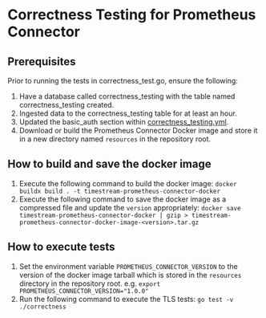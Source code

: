 # Correctness Testing for Prometheus Connector

## Prerequisites
Prior to running the tests in correctness_test.go, ensure the following:
1. Have a database called correctness_testing with the table named correctness_testing created.
2. Ingested data to the correctness_testing table for at least an hour.
3. Updated the basic_auth section within [correctness_testing.yml](./config/correctness_testing.yml).
2. Download or build the Prometheus Connector Docker image and store it in a new directory named `resources` in the repository root.

## How to build and save the docker image
1. Execute the following command to build the docker image:
`docker buildx build . -t timestream-prometheus-connector-docker`
2. Execute the following command to save the docker image as a compressed file and update the `version` appropriately:
`docker save timestream-prometheus-connector-docker | gzip > timestream-prometheus-connector-docker-image-<version>.tar.gz`

## How to execute tests
1. Set the environment variable `PROMETHEUS_CONNECTOR_VERSION` to the version of the docker image tarball which is stored in the `resources` directory in the repository root.
e.g. `export PROMETHEUS_CONNECTOR_VERSION="1.0.0"`
2. Run the following command to execute the TLS tests:
`go test -v ./correctness`
